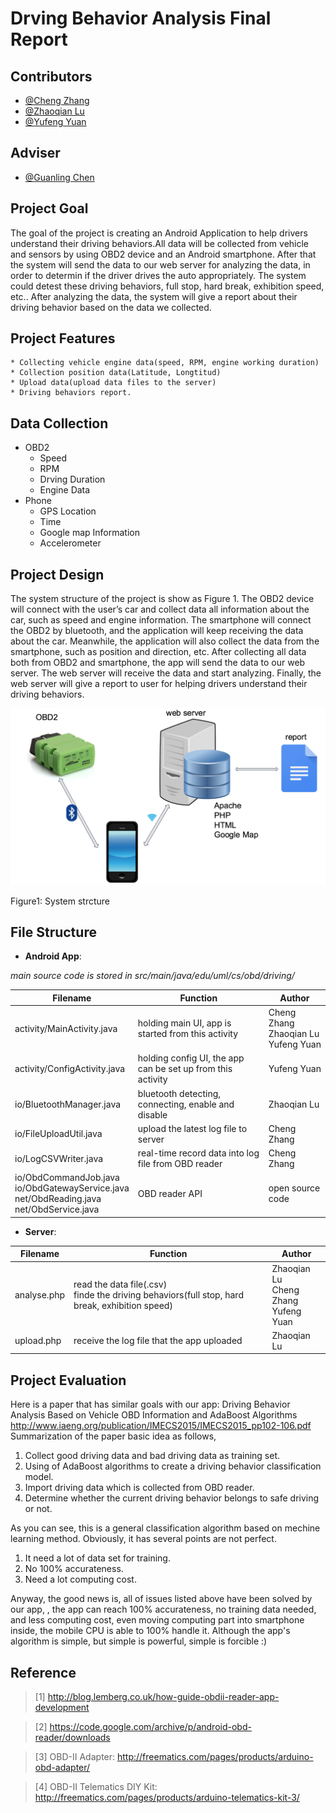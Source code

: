 # Drving Behavior Analysis Final Report

## Contributors

* [@Cheng Zhang](https://github.com/zhangchengx)
* [@Zhaoqian Lu](https://github.com/zhaoqianlu)
* [@Yufeng Yuan](https://github.com/FrankeyYuan)

## Adviser
* [@Guanling Chen](https://github.com/gchenhub)

## Project Goal

The goal of the project is creating an Android Application to help drivers understand their driving behaviors.All data will be collected from vehicle and sensors by using OBD2 device and an Android smartphone. After that the system will send the data to our web server for analyzing the data, in order to determin if the driver drives the auto appropriately. The system could detest these driving behaviors,  full stop, hard break, exhibition speed, etc..
After analyzing the data, the system will give a report about their driving behavior based on the data we collected.

## Project Features

	* Collecting vehicle engine data(speed, RPM, engine working duration)
	* Collection position data(Latitude, Longtitud)
	* Upload data(upload data files to the server)
	* Driving behaviors report.

## Data Collection

* OBD2
	* Speed
	* RPM
	* Drving Duration
	* Engine Data
* Phone
	* GPS Location
	* Time
	* Google map Information
	* Accelerometer

## Project Design
	
The system structure of the project is show as Figure 1. The OBD2 device will connect with the user’s car and collect data all information about the car, such as speed and engine information. The smartphone will connect the OBD2 by bluetooth, and the application will keep receiving the data about the car. Meanwhile, the application will also collect the data from the smartphone, such as position and direction, etc. After
collecting all data both from OBD2 and smartphone, the app will send the data to our web server. The web server will receive the data and start analyzing. Finally, the web server will give a report to user for helping drivers understand their driving behaviors.

<img style="text-align:center" src="/image/Screenshot 2016-05-02 19.23.22.png">

Figure1: System strcture

## File Structure

* __Android App__: 

_main source code is stored in src/main/java/edu/uml/cs/obd/driving/_

| Filename| Function| Author|
|---------|---------|-------|
|activity/MainActivity.java|holding main UI, app is started from this activity|Cheng Zhang<br>Zhaoqian Lu<br>Yufeng Yuan|
|activity/ConfigActivity.java|holding config UI, the app can be set up from this activity|Yufeng Yuan|
|io/BluetoothManager.java|bluetooth detecting, connecting, enable and disable|Zhaoqian Lu|
|io/FileUploadUtil.java|upload the latest log file to server|Cheng Zhang|
|io/LogCSVWriter.java|real-time record data into log file from OBD reader|Cheng Zhang|
|io/ObdCommandJob.java<br>io/ObdGatewayService.java<br>net/ObdReading.java<br>net/ObdService.java|OBD reader API|open source code|

* __Server__:

| Filename| Function| Author|
|---------|---------|-------|
|analyse.php|read the data file(.csv)<br>finde the driving behaviors(full stop, hard break, exhibition speed)|Zhaoqian Lu<br>Cheng Zhang<br>Yufeng Yuan|
|upload.php|receive the log file that the app uploaded|Zhaoqian Lu|

## Project Evaluation

Here is a paper that has similar goals with our app: 
Driving Behavior Analysis Based on Vehicle OBD Information and AdaBoost Algorithms
http://www.iaeng.org/publication/IMECS2015/IMECS2015_pp102-106.pdf
Summarization of the paper basic idea as follows,
1. Collect good driving data and bad driving data as training set.
2. Using of AdaBoost algorithms to create a driving behavior classification model.
3. Import driving data which is collected from OBD reader.
4. Determine whether the current driving behavior belongs to safe driving or not.

As you can see, this is a general classification algorithm based on mechine learning method. 
Obviously, it has several points are not perfect.
1. It need a lot of data set for training.
2. No 100% accurateness.
3. Need a lot computing cost.

Anyway, the good news is, all of issues listed above have been solved by our app, 
, the app can reach 100% accurateness, no training data needed, and less computing cost, even moving computing part into smartphone inside, the mobile CPU is able to 100% handle it.
Although the app's algorithm is simple, but simple is powerful, simple is forcible :)


## Reference
> [1] http://blog.lemberg.co.uk/how-guide-obdii-reader-app-development

> [2] https://code.google.com/archive/p/android-obd-reader/downloads

> [3] OBD-II Adapter: http://freematics.com/pages/products/arduino-obd-adapter/

> [4] OBD-II Telematics DIY Kit: http://freematics.com/pages/products/arduino-telematics-kit-3/



